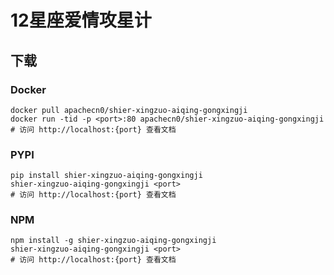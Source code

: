 # 12星座爱情攻星计

## 下载

### Docker

```
docker pull apachecn0/shier-xingzuo-aiqing-gongxingji
docker run -tid -p <port>:80 apachecn0/shier-xingzuo-aiqing-gongxingji
# 访问 http://localhost:{port} 查看文档
```

### PYPI

```
pip install shier-xingzuo-aiqing-gongxingji
shier-xingzuo-aiqing-gongxingji <port>
# 访问 http://localhost:{port} 查看文档
```

### NPM

```
npm install -g shier-xingzuo-aiqing-gongxingji
shier-xingzuo-aiqing-gongxingji <port>
# 访问 http://localhost:{port} 查看文档
```